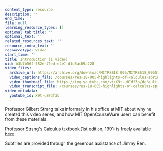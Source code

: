 ```yaml
---
content_type: resource
description: ''
end_time: ''
file: null
learning_resource_types: []
optional_tab_title: ''
optional_text: ''
related_resources_text: ''
resource_index_text: ''
resourcetype: Video
start_time: ''
title: Introduction (1 video)
uid: b3b7b562-782e-72ed-e4e7-d1d5ac69a228
video_files:
  archive_url: https://archive.org/download/MITRES18.005/MITRES18_005S10_Intro_300k.mp4
  video_captions_file: /courses/res-18-005-highlights-of-calculus-spring-2010/d8fbd99f040d578aac669270dad165bf_X9t-u87df3o.vtt
  video_thumbnail_file: https://img.youtube.com/vi/X9t-u87df3o/default.jpg
  video_transcript_file: /courses/res-18-005-highlights-of-calculus-spring-2010/9d39e306522ff0ac473b1b3e19cc373d_X9t-u87df3o.pdf
video_metadata:
  youtube_id: X9t-u87df3o
---
```


Professor Gilbert Strang talks informally in his office at MIT about why he created this video series, and how MIT OpenCourseWare users can benefit from these materials.

Professor Strang's Calculus textbook (1st edition, 1991) is freely available [here](/courses/res-18-001-calculus-online-textbook-spring-2005).

Subtitles are provided through the generous assistance of Jimmy Ren.

